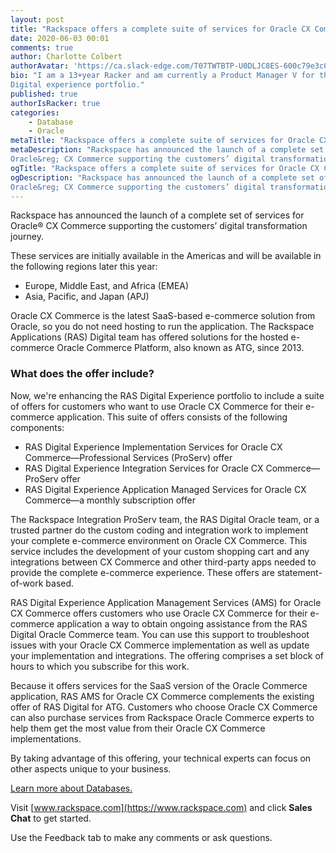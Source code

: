 ```yaml
---
layout: post
title: "Rackspace offers a complete suite of services for Oracle CX Commerce"
date: 2020-06-03 00:01
comments: true
author: Charlotte Colbert
authorAvatar: 'https://ca.slack-edge.com/T07TWTBTP-U0DLJC8ES-600c79e3c0b5-512'
bio: "I am a 13+year Racker and am currently a Product Manager V for the Rackspace Application Services (RAS)
Digital experience portfolio."
published: true
authorIsRacker: true
categories:
    - Database
    - Oracle
metaTitle: "Rackspace offers a complete suite of services for Oracle CX Commerce"
metaDescription: "Rackspace has announced the launch of a complete set of services for
Oracle&reg; CX Commerce supporting the customers’ digital transformation journey."
ogTitle: "Rackspace offers a complete suite of services for Oracle CX Commerce"
ogDescription: "Rackspace has announced the launch of a complete set of services for
Oracle&reg; CX Commerce supporting the customers’ digital transformation journey."
---
```


Rackspace has announced the launch of a complete set of services for Oracle&reg; CX
Commerce supporting the customers’ digital transformation journey.

<!-- more -->

These services are initially available in the Americas and will be available in
the following regions later this year:

- Europe, Middle East, and Africa (EMEA)
- Asia, Pacific, and Japan (APJ)

Oracle CX Commerce is the latest SaaS-based e-commerce solution from Oracle,
so you do not need hosting to run the application. The Rackspace Applications
(RAS) Digital team has offered solutions for the hosted e-commerce Oracle
Commerce Platform, also known as ATG, since 2013.

### What does the offer include?

Now, we're enhancing the RAS Digital Experience portfolio to include a suite of
offers for customers who want to use Oracle CX Commerce for their e-commerce
application. This suite of offers consists of the following components:

- RAS Digital Experience Implementation Services for Oracle CX Commerce&mdash;Professional Services (ProServ) offer
- RAS Digital Experience Integration Services for Oracle CX Commerce&mdash;ProServ offer
- RAS Digital Experience Application Managed Services for Oracle CX Commerce&mdash;a monthly subscription offer

The Rackspace Integration ProServ team, the RAS Digital Oracle team, or a trusted
partner do the custom coding and integration work to implement your complete
e-commerce environment on Oracle CX Commerce. This service includes the
development of your custom shopping cart and any integrations between CX Commerce
and other third-party apps needed to provide the complete e-commerce experience.
These offers are statement-of-work based.

RAS Digital Experience Application Management Services (AMS) for Oracle CX
Commerce offers customers who use Oracle CX Commerce for their e-commerce
application a way to obtain ongoing assistance from the RAS Digital Oracle
Commerce team. You can use this support to troubleshoot issues with your Oracle
CX Commerce implementation as well as update your implementation and integrations.
The offering comprises a set block of hours to which you subscribe for this
work.

Because it offers services for the SaaS version of the Oracle Commerce
application, RAS AMS for Oracle CX Commerce complements the existing offer of
RAS Digital for ATG. Customers who choose Oracle CX Commerce can also purchase
services from Rackspace Oracle Commerce experts to help them get the most value
from their Oracle CX Commerce implementations.

By taking advantage of this offering, your technical experts can focus on other
aspects unique to your business.

<a class="cta red" id="cta" href="https://www.rackspace.com/dba-services">Learn more about Databases.</a>

Visit [www.rackspace.com](https://www.rackspace.com) and click **Sales Chat**
to get started.

Use the Feedback tab to make any comments or ask questions.
